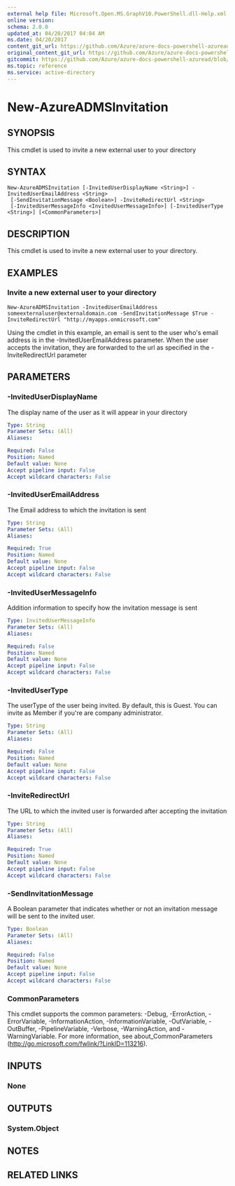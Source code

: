 ```yaml
---
external help file: Microsoft.Open.MS.GraphV10.PowerShell.dll-Help.xml
online version:
schema: 2.0.0
updated_at: 04/20/2017 04:04 AM
ms.date: 04/20/2017
content_git_url: https://github.com/Azure/azure-docs-powershell-azuread/blob/VinceSmith-patch-1/Azure%20AD%20Cmdlets/AzureAD/v2/New-AzureADMSInvitation.md
original_content_git_url: https://github.com/Azure/azure-docs-powershell-azuread/blob/VinceSmith-patch-1/Azure%20AD%20Cmdlets/AzureAD/v2/New-AzureADMSInvitation.md
gitcommit: https://github.com/Azure/azure-docs-powershell-azuread/blob/040cd8da6d7a72a69c1b4ba2f09d33e47e3b88c8
ms.topic: reference
ms.service: active-directory
---
```


# New-AzureADMSInvitation

## SYNOPSIS
This cmdlet is used to invite a new external user to your directory

## SYNTAX

```
New-AzureADMSInvitation [-InvitedUserDisplayName <String>] -InvitedUserEmailAddress <String>
 [-SendInvitationMessage <Boolean>] -InviteRedirectUrl <String>
 [-InvitedUserMessageInfo <InvitedUserMessageInfo>] [-InvitedUserType <String>] [<CommonParameters>]
```

## DESCRIPTION
This cmdlet is used to invite a new external user to your directory.

## EXAMPLES

### Invite a new external user to your directory
```
New-AzureADMSInvitation -InvitedUserEmailAddress someexternaluser@externaldomain.com -SendInvitationMessage $True -InviteRedirectUrl "http://myapps.onmicrosoft.com"
```

Using the cmdlet in this example, an email is sent to the user who's email address is in the -InvitedUserEmailAddress parameter.
When the user accepts the invitation, they are forwarded to the url as specified in the -InviteRedirectUrl parameter

## PARAMETERS

### -InvitedUserDisplayName
The display name of the user as it will appear in your directory

```yaml
Type: String
Parameter Sets: (All)
Aliases: 

Required: False
Position: Named
Default value: None
Accept pipeline input: False
Accept wildcard characters: False
```

### -InvitedUserEmailAddress
The Email address to which the invitation is sent

```yaml
Type: String
Parameter Sets: (All)
Aliases: 

Required: True
Position: Named
Default value: None
Accept pipeline input: False
Accept wildcard characters: False
```

### -InvitedUserMessageInfo
Addition information to specify how the invitation message is sent

```yaml
Type: InvitedUserMessageInfo
Parameter Sets: (All)
Aliases: 

Required: False
Position: Named
Default value: None
Accept pipeline input: False
Accept wildcard characters: False
```

### -InvitedUserType
The userType of the user being invited. By default, this is Guest. You can invite as Member if you're are company administrator.

```yaml
Type: String
Parameter Sets: (All)
Aliases: 

Required: False
Position: Named
Default value: None
Accept pipeline input: False
Accept wildcard characters: False
```

### -InviteRedirectUrl
The URL to which the invited user is forwarded after accepting the invitation

```yaml
Type: String
Parameter Sets: (All)
Aliases: 

Required: True
Position: Named
Default value: None
Accept pipeline input: False
Accept wildcard characters: False
```

### -SendInvitationMessage
A Boolean parameter that indicates whether or not an invitation message will be sent to the invited user.

```yaml
Type: Boolean
Parameter Sets: (All)
Aliases: 

Required: False
Position: Named
Default value: None
Accept pipeline input: False
Accept wildcard characters: False
```

### CommonParameters
This cmdlet supports the common parameters: -Debug, -ErrorAction, -ErrorVariable, -InformationAction, -InformationVariable, -OutVariable, -OutBuffer, -PipelineVariable, -Verbose, -WarningAction, and -WarningVariable. For more information, see about_CommonParameters (http://go.microsoft.com/fwlink/?LinkID=113216).

## INPUTS

### None

## OUTPUTS

### System.Object

## NOTES

## RELATED LINKS


